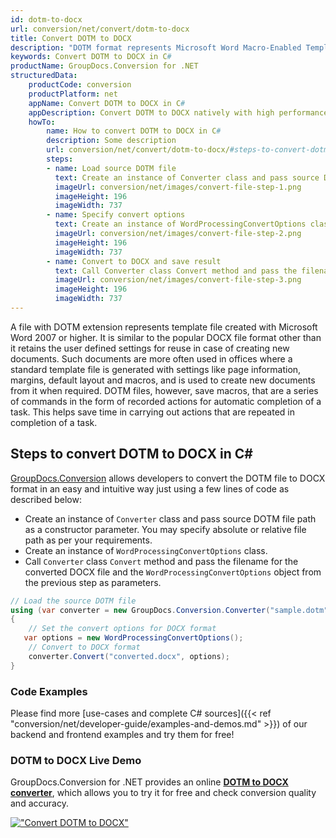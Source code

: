 ```yaml
---
id: dotm-to-docx
url: conversion/net/convert/dotm-to-docx
title: Convert DOTM to DOCX
description: "DOTM format represents Microsoft Word Macro-Enabled Template with .dotm extension. Learn how to convert DOTM to DOCX file programmatically in C# language using GroupDocs.Conversion for .NET library."
keywords: Convert DOTM to DOCX in C#
productName: GroupDocs.Conversion for .NET
structuredData:
    productCode: conversion
    productPlatform: net
    appName: Convert DOTM to DOCX in C#
    appDescription: Convert DOTM to DOCX natively with high performance using C# language and server side GroupDocs.Conversion for .NET APIs, without the use of any software like Microsoft or Open Office.
    howTo:
        name: How to convert DOTM to DOCX in C# 
        description: Some description
        url: conversion/net/convert/dotm-to-docx/#steps-to-convert-dotm-to-docx-in-c
        steps:
        - name: Load source DOTM file 
          text: Create an instance of Converter class and pass source DOTM file path as a constructor parameter. You may specify absolute or relative file path as per your requirements. 
          imageUrl: conversion/net/images/convert-file-step-1.png
          imageHeight: 196
          imageWidth: 737
        - name: Specify convert options 
          text: Create an instance of WordProcessingConvertOptions class.
          imageUrl: conversion/net/images/convert-file-step-2.png
          imageHeight: 196
          imageWidth: 737
        - name: Convert to DOCX and save result 
          text: Call Converter class Convert method and pass the filename for the converted HTML file and the WordProcessingConvertOptions object from the previous step as parameters.
          imageUrl: conversion/net/images/convert-file-step-3.png
          imageHeight: 196
          imageWidth: 737
---
```


A file with DOTM extension represents template file created with Microsoft Word 2007 or higher. It is similar to the popular DOCX file format other than it retains the user defined settings for reuse in case of creating new documents. Such documents are more often used in offices where a standard template file is generated with settings like page information, margins, default layout and macros, and is used to create new documents from it when required. DOTM files, however, save macros, that are a series of commands in the form of recorded actions for automatic completion of a task. This helps save time in carrying out actions that are repeated in completion of a task.

## Steps to convert DOTM to DOCX in C#

[GroupDocs.Conversion](https://products.groupdocs.com/conversion/net) allows developers to convert the DOTM file to DOCX format in an easy and intuitive way just using a few lines of code as described below:

* Create an instance of `Converter` class and pass source DOTM file path as a constructor parameter. You may specify absolute or relative file path as per your requirements. 
* Create an instance of `WordProcessingConvertOptions` class.
* Call `Converter` class `Convert` method and pass the filename for the converted DOCX file and the `WordProcessingConvertOptions` object from the previous step as parameters.

```csharp
// Load the source DOTM file
using (var converter = new GroupDocs.Conversion.Converter("sample.dotm"))
{
    // Set the convert options for DOCX format
   var options = new WordProcessingConvertOptions();
    // Convert to DOCX format
    converter.Convert("converted.docx", options);
}
```

### Code Examples

Please find more [use-cases and complete C# sources]({{< ref "conversion/net/developer-guide/examples-and-demos.md" >}}) of our backend and frontend examples and try them for free!

### DOTM to DOCX Live Demo

GroupDocs.Conversion for .NET provides an online [**DOTM to DOCX converter**](https://products.groupdocs.app/conversion/dotm-to-docx), which allows you to try it for free and check conversion quality and accuracy.

[!["Convert DOTM to DOCX"](conversion/net/images/convert-to-docx/convert-dotm-to-docx.png)](https://products.groupdocs.app/conversion/dotm-to-docx)